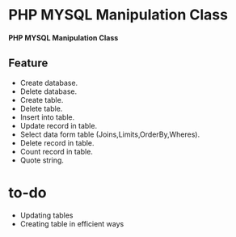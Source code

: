 # PHP MYSQL Manipulation Class
#### PHP MYSQL Manipulation Class
## Feature
 - Create database.
 - Delete database.
 - Create table.
 - Delete table.
 - Insert into table.
 - Update record in table.
 - Select data form table (Joins,Limits,OrderBy,Wheres).
 - Delete record in table.
 - Count record in table.
 - Quote string.

# to-do
 - Updating tables
 - Creating table in efficient ways



